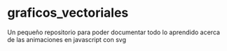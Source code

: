 # graficos_vectoriales
Un pequeño repositorio para poder documentar todo lo aprendido acerca de las animaciones en javascript con svg
